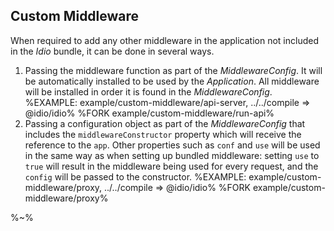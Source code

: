 ## Custom Middleware

When required to add any other middleware in the application not included in the _Idio_ bundle, it can be done in several ways.

1. Passing the middleware function as part of the <link type="MiddlewareConfig">_MiddlewareConfig_</link>. It will be automatically installed to be used by the _Application_. All middleware will be installed in order it is found in the _MiddlewareConfig_.
    %EXAMPLE: example/custom-middleware/api-server, ../../compile => @idio/idio%
    %FORK example/custom-middleware/run-api%
2. Passing a configuration object as part of the _MiddlewareConfig_ that includes the `middlewareConstructor` property which will receive the reference to the `app`. Other properties such as `conf` and `use` will be used in the same way as when setting up bundled middleware: setting `use` to `true` will result in the middleware being used for every request, and the `config` will be passed to the constructor.
    %EXAMPLE: example/custom-middleware/proxy, ../../compile => @idio/idio%
    %FORK example/custom-middleware/proxy%

%~%